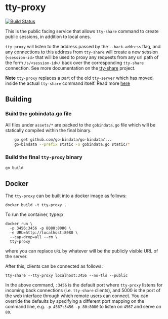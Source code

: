 # tty-proxy

[![Build Status](https://travis-ci.com/elisescu/tty-proxy.svg?token=N6UZN7xxNqNmweAn6y5D&branch=master)](https://travis-ci.com/elisescu/tty-proxy)

This is the public facing service that allows `tty-share` command to create public sessions, in
addition to local ones.

`tty-proxy` will listen to the address passed by the `--back-address` flag, and any connections to
this address from `tty-share` will create a new session (`<session-id>` that will be used to proxy
any requests from any url path of the form `/s/<session-id>/` back over the corresponding
`tty-share` connection. See more documentation on the
[tty-share](https://github.com/elisescu/tty-share) project.

**Note** `tty-proxy` replaces a part of the old `tty-server` which has moved inside the actual
`tty-share` command itself. Read more
[here](https://github.com/elisescu/tty-share/wiki/tty-share-V2)

## Building

### Build the gobindata.go file

All files under `assets/*` are packed to the `gobindata.go` file which will be statically compiled
within the final binary.

```bash
	go get github.com/go-bindata/go-bindata/...
	go-bindata --prefix static -o gobindata.go static/*
```

### Build the final `tty-proxy` binary

```bash
go build
```

## Docker

The `tty-proxy` can be built into a docker image as follows:

    docker build -t tty-proxy .

To run the container, type:p

    docker run \
      -p 3456:3456 -p 8080:8080 \
      -e URL=http://localhost:8080 \
      --cap-drop=all --rm \
      tty-proxy

where you can replace `URL` by whatever will be the publicly visible URL of the server.

After this, clients can be connected as follows:

    tty-share --tty-proxy localhost:3456 --no-tls --public

In the above command, `:3456` is the default port where `tty-proxy` listens for incoming back
connections (i.e. `tty-share` clients), and 5000 is the port of the web interface through which
remote users can connect. You can override the defaults by specifying a different port mapping on
the command line, e.g.  `-p 4567:3456 -p 80:8080` to listen on `4567` and serve on `80`.
